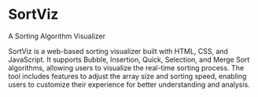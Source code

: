 # SortViz
A Sorting Algorithm Visualizer

SortViz is a web-based sorting visualizer built with HTML, CSS, and JavaScript. It supports Bubble, Insertion, Quick, Selection, and Merge Sort algorithms, allowing users to visualize the real-time sorting process. The tool includes features to adjust the array size and sorting speed, enabling users to customize their experience for better understanding and analysis.
